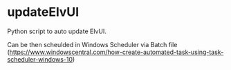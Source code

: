 # updateElvUI

Python script to auto update ElvUI.  

Can be then scheulded in Windows Scheduler via Batch file (https://www.windowscentral.com/how-create-automated-task-using-task-scheduler-windows-10)
